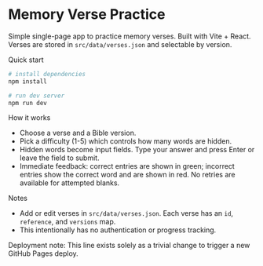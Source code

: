 # Memory Verse Practice

Simple single-page app to practice memory verses. Built with Vite + React. Verses are stored in `src/data/verses.json` and selectable by version.

Quick start

```bash
# install dependencies
npm install

# run dev server
npm run dev
```

How it works

- Choose a verse and a Bible version.
- Pick a difficulty (1-5) which controls how many words are hidden.
- Hidden words become input fields. Type your answer and press Enter or leave the field to submit.
- Immediate feedback: correct entries are shown in green; incorrect entries show the correct word and are shown in red. No retries are available for attempted blanks.

Notes

- Add or edit verses in `src/data/verses.json`. Each verse has an `id`, `reference`, and `versions` map.
- This intentionally has no authentication or progress tracking.

Deployment note: This line exists solely as a trivial change to trigger a new GitHub Pages deploy.
